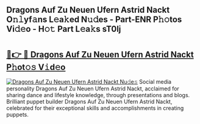 ## Dragons Auf Zu Neuen Ufern Astrid Nackt O𝚗𝚕yf𝚊ns L𝚎a𝚔ed N𝚞𝚍es - Part-ENR P𝚑𝚘tos Vi𝚍𝚎o - H𝚘𝚝 Part L𝚎a𝚔s sT0lj

# <h2><a href="http://kf2okpo.oniu.top/?m=Dragons+Auf+Zu+Neuen+Ufern+Astrid+Nackt">🔗👉 🔴 Dragons Auf Zu Neuen Ufern Astrid Nackt P𝚑ot𝚘𝚜 V𝚒d𝚎o</a></h2>

[![Dragons Auf Zu Neuen Ufern Astrid Nackt Nu𝚍e𝚜](https://i.imgur.com/0qMVB7G.gif)](http://kf2okpo.oniu.top/?m=Dragons+Auf+Zu+Neuen+Ufern+Astrid+Nackt)
Social media personality Dragons Auf Zu Neuen Ufern Astrid Nackt, acclaimed for sharing dance and lifestyle knowledge, through presentations and blogs. Brilliant puppet builder Dragons Auf Zu Neuen Ufern Astrid Nackt, celebrated for their exceptional skills and accomplishments in creating puppets.  

